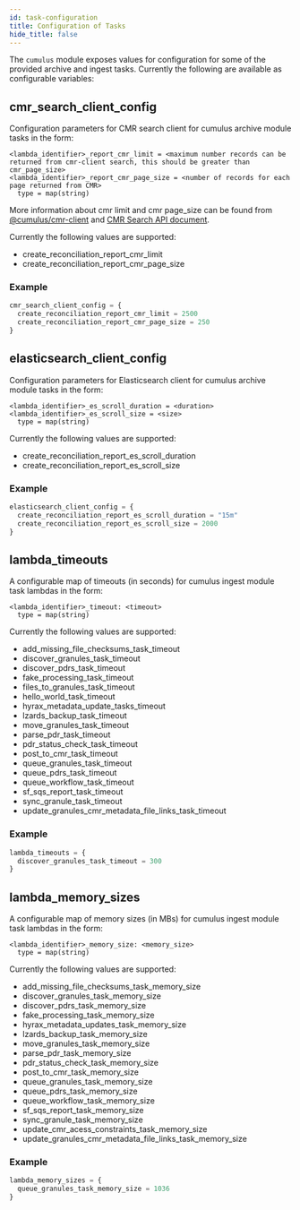 ```yaml
---
id: task-configuration
title: Configuration of Tasks
hide_title: false
---
```


The `cumulus` module exposes values for configuration for some of the provided archive and ingest tasks.   Currently the following are available as configurable variables:

## cmr_search_client_config

Configuration parameters for CMR search client for cumulus archive module tasks in the form:

```hcl
<lambda_identifier>_report_cmr_limit = <maximum number records can be returned from cmr-client search, this should be greater than cmr_page_size>
<lambda_identifier>_report_cmr_page_size = <number of records for each page returned from CMR>
  type = map(string)
```

More information about cmr limit and cmr page_size can be found from [@cumulus/cmr-client](https://github.com/nasa/cumulus/blob/master/packages/cmr-client/src/searchConcept.ts) and [CMR Search API document](https://cmr.earthdata.nasa.gov/search/site/docs/search/api.html#query-parameters).

Currently the following values are supported:

- create_reconciliation_report_cmr_limit
- create_reconciliation_report_cmr_page_size

### Example

```tf
cmr_search_client_config = {
  create_reconciliation_report_cmr_limit = 2500
  create_reconciliation_report_cmr_page_size = 250
}
```

## elasticsearch_client_config

Configuration parameters for Elasticsearch client for cumulus archive module tasks in the form:

```hcl
<lambda_identifier>_es_scroll_duration = <duration>
<lambda_identifier>_es_scroll_size = <size>
  type = map(string)
```

Currently the following values are supported:

- create_reconciliation_report_es_scroll_duration
- create_reconciliation_report_es_scroll_size

### Example

```tf
elasticsearch_client_config = {
  create_reconciliation_report_es_scroll_duration = "15m"
  create_reconciliation_report_es_scroll_size = 2000
}
```

## lambda_timeouts

A configurable map of timeouts (in seconds) for cumulus ingest module task lambdas in the form:

```hcl
<lambda_identifier>_timeout: <timeout>
  type = map(string)
```

Currently the following values are supported:

- add_missing_file_checksums_task_timeout
- discover_granules_task_timeout
- discover_pdrs_task_timeout
- fake_processing_task_timeout
- files_to_granules_task_timeout
- hello_world_task_timeout
- hyrax_metadata_update_tasks_timeout
- lzards_backup_task_timeout
- move_granules_task_timeout
- parse_pdr_task_timeout
- pdr_status_check_task_timeout
- post_to_cmr_task_timeout
- queue_granules_task_timeout
- queue_pdrs_task_timeout
- queue_workflow_task_timeout
- sf_sqs_report_task_timeout
- sync_granule_task_timeout
- update_granules_cmr_metadata_file_links_task_timeout

### Example

```tf
lambda_timeouts = {
  discover_granules_task_timeout = 300
}
```

## lambda_memory_sizes

A configurable map of memory sizes (in MBs) for cumulus ingest module task lambdas in the form:

```hcl
<lambda_identifier>_memory_size: <memory_size>
  type = map(string)
```

Currently the following values are supported:

- add_missing_file_checksums_task_memory_size
- discover_granules_task_memory_size
- discover_pdrs_task_memory_size
- fake_processing_task_memory_size
- hyrax_metadata_updates_task_memory_size
- lzards_backup_task_memory_size
- move_granules_task_memory_size
- parse_pdr_task_memory_size
- pdr_status_check_task_memory_size
- post_to_cmr_task_memory_size
- queue_granules_task_memory_size
- queue_pdrs_task_memory_size
- queue_workflow_task_memory_size
- sf_sqs_report_task_memory_size
- sync_granule_task_memory_size
- update_cmr_acess_constraints_task_memory_size
- update_granules_cmr_metadata_file_links_task_memory_size

### Example

```tf
lambda_memory_sizes = {
  queue_granules_task_memory_size = 1036
}
```
